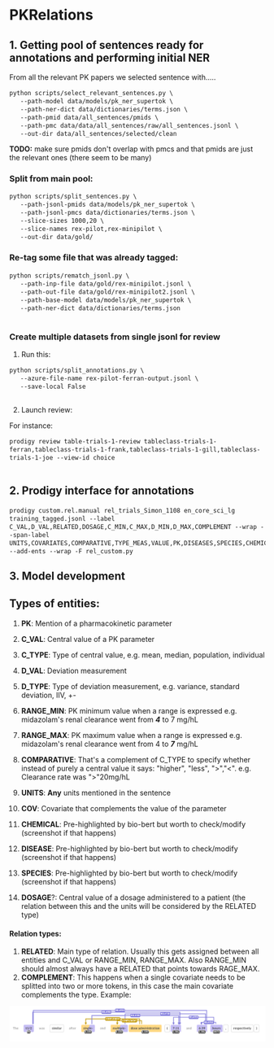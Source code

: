 # PKRelations

## 1. Getting pool of sentences ready for annotations and performing initial NER

From all the relevant PK papers we selected sentence with.....

````
python scripts/select_relevant_sentences.py \
   --path-model data/models/pk_ner_supertok \
   --path-ner-dict data/dictionaries/terms.json \
   --path-pmid data/all_sentences/pmids \
   --path-pmc data/data/all_sentences/raw/all_sentences.jsonl \
   --out-dir data/all_sentences/selected/clean
````

**TODO:** make sure pmids don't overlap with pmcs and that pmids are just the relevant ones (there seem to be many)

### Split from main pool:

````
python scripts/split_sentences.py \
   --path-jsonl-pmids data/models/pk_ner_supertok \
   --path-jsonl-pmcs data/dictionaries/terms.json \
   --slice-sizes 1000,20 \
   --slice-names rex-pilot,rex-minipilot \
   --out-dir data/gold/
````

### Re-tag some file that was already tagged:

````
python scripts/rematch_jsonl.py \
   --path-inp-file data/gold/rex-minipilot.jsonl \
   --path-out-file data/gold/rex-minipilot2.jsonl \
   --path-base-model data/models/pk_ner_supertok \
   --path-ner-dict data/dictionaries/terms.json
   
````


### Create multiple datasets from single jsonl for review

1. Run this: 
````
python scripts/split_annotations.py \
   --azure-file-name rex-pilot-ferran-output.jsonl \
   --save-local False
   
````

2. Launch review: 

For instance:

````
prodigy review table-trials-1-review tableclass-trials-1-ferran,tableclass-trials-1-frank,tableclass-trials-1-gill,tableclass-trials-1-joe --view-id choice
   
````

## 2. Prodigy interface for annotations

````
prodigy custom.rel.manual rel_trials_Simon_1108 en_core_sci_lg training_tagged.jsonl --label C_VAL,D_VAL,RELATED,DOSAGE,C_MIN,C_MAX,D_MIN,D_MAX,COMPLEMENT --wrap --span-label UNITS,COVARIATES,COMPARATIVE,TYPE_MEAS,VALUE,PK,DISEASES,SPECIES,CHEMICAL,ROUTE --add-ents --wrap -F rel_custom.py

````

## 3. Model development

## Types of entities:

1. **PK**: Mention of a pharmacokinetic parameter 

2. **C_VAL**: Central value of a PK parameter

3. **C_TYPE**: Type of central value, e.g. mean, median, population, individual

4. **D_VAL**: Deviation measurement

5. **D_TYPE**: Type of deviation measurement, e.g. variance, standard deviation, IIV, +-

6. **RANGE_MIN**: PK minimum value when a range is expressed e.g. midazolam's renal clearance went from _**4**_ to 7 mg/hL

7. **RANGE_MAX**: PK maximum value when a range is expressed e.g. midazolam's renal clearance went from 4 to _**7**_ mg/hL

8. **COMPARATIVE**: That's a complement of C_TYPE to specify whether instead of purely a central value it says: "higher", "less", ">","<". e.g. Clearance rate was ">"20mg/hL

9. **UNITS**: **Any** units mentioned in the sentence 

10. **COV**: Covariate that complements the value of the parameter

11. **CHEMICAL**: Pre-highlighted by bio-bert but worth to check/modify (screenshot if that happens)
12. **DISEASE**: Pre-highlighted by bio-bert but worth to check/modify (screenshot if that happens)
13. **SPECIES**: Pre-highlighted by bio-bert but worth to check/modify (screenshot if that happens)

14. **DOSAGE**?: Central value of a dosage administered to a patient (the relation between this and the units will be considered by the RELATED type)

#### Relation types:

1. **RELATED**: Main type of relation. Usually this gets assigned between all entities and C_VAL or RANGE_MIN, RANGE_MAX. Also RANGE_MIN should almost always have a RELATED that points towards RAGE_MAX.
2. **COMPLEMENT**: This happens when a single covariate needs to be splitted into two or more tokens, in this case the main covariate complements the type. Example: 

![alt text](example.png)